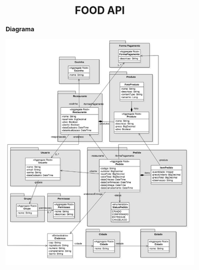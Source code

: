 <div align="center">
  <h1>FOOD API</h1>
</div>



### Diagrama

<div align="center">
    <img src=".github/diagrama-de-classes-de-dominio.jpg"/>
</div>

